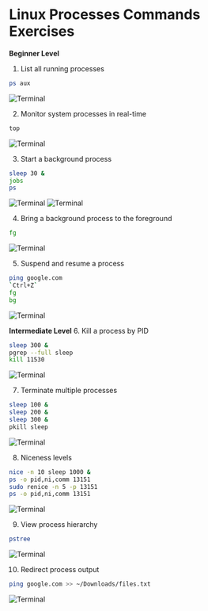 # Linux Processes Commands Exercises

**Beginner Level**
1. List all running processes
```bash
ps aux
```
![Terminal](Images/1.png)

2. Monitor system processes in real-time
```bash
top
```
![Terminal](Images/2.png)

3. Start a background process
```bash
sleep 30 &
jobs
ps
```
![Terminal](Images/3.1.png)  ![Terminal](Images/3.2.png)

4. Bring a background process to the foreground
```bash
fg
```
![Terminal](Images/4.png) 

5. Suspend and resume a process
```bash
ping google.com
`Ctrl+Z`
fg
bg
```
![Terminal](Images/5.png) 


**Intermediate Level**
6. Kill a process by PID
```bash
sleep 300 &
pgrep --full sleep
kill 11530
```
![Terminal](Images/6.png) 

7. Terminate multiple processes
```bash
sleep 100 &
sleep 200 &
sleep 300 &
pkill sleep
```
![Terminal](Images/7.png) 

8. Niceness levels
```bash
nice -n 10 sleep 1000 &
ps -o pid,ni,comm 13151
sudo renice -n 5 -p 13151
ps -o pid,ni,comm 13151
```
![Terminal](Images/8.png)

9. View process hierarchy
```bash
pstree
```
![Terminal](Images/9.png)

10. Redirect process output
   ```bash
ping google.com >> ~/Downloads/files.txt
```
![Terminal](Images/10.png)
